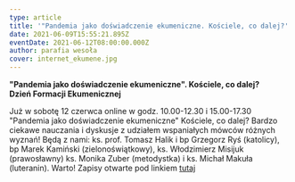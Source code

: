 ```yaml
---
type: article
title: '"Pandemia jako doświadczenie ekumeniczne. Kościele, co dalej?'
date: 2021-06-09T15:55:21.895Z
eventDate: 2021-06-12T08:00:00.000Z
author: parafia wesoła
cover: internet_ekumene.jpg
---
```

<!--StartFragment-->

**"Pandemia jako doświadczenie ekumeniczne". Kościele, co dalej?**\
**Dzień Formacji Ekumenicznej**

Już w sobotę 12 czerwca online w godz. 10.00-12.30 i 15.00-17.30 "Pandemia jako doświadczenie ekumeniczne" Kościele, co dalej? Bardzo ciekawe nauczania i dyskusje z udziałem wspaniałych mówców różnych wyznań! Będą z nami: ks. prof. Tomasz Halik i bp Grzegorz Ryś (katolicy), bp Marek Kamiński (zielonoświątkowy), ks. Włodzimierz Misijuk (prawosławny) ks. Monika Zuber (metodystka) i ks. Michał Makuła (luteranin). Warto! Zapisy otwarte pod linkiem [tutaj](https://www.chemin-neuf.pl/inscriptions-2/?prop_id=3222&form_id=14&fbclid=IwAR0wMklYpp1QqT-VRdyHy6qjf79kM8pUH6ov2ZAir3R9kDUoCp7Z_GdbIn8)

<!--EndFragment-->